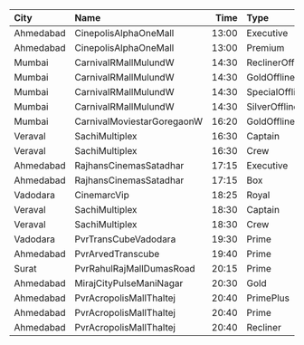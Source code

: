 | City      | Name                       |  Time | Type            | Price | Capacity | Booked |
| :-------- | :------------------------- | ----: | :-------------- | ----: | -------: | -----: |
| Ahmedabad | CinepolisAlphaOneMall      | 13:00 | Executive       |  140₹ |       78 |      5 |
| Ahmedabad | CinepolisAlphaOneMall      | 13:00 | Premium         |  160₹ |       50 |      4 |
| Mumbai    | CarnivalRMallMulundW       | 14:30 | ReclinerOffline |  200₹ |       13 |      7 |
| Mumbai    | CarnivalRMallMulundW       | 14:30 | GoldOffline     |  110₹ |      114 |     57 |
| Mumbai    | CarnivalRMallMulundW       | 14:30 | SpecialOffline  |  130₹ |       18 |      9 |
| Mumbai    | CarnivalRMallMulundW       | 14:30 | SilverOffline   |  110₹ |       95 |     47 |
| Mumbai    | CarnivalMoviestarGoregaonW | 16:20 | GoldOffline     |  130₹ |       23 |      8 |
| Veraval   | SachiMultiplex             | 16:30 | Captain         |  100₹ |       68 |      8 |
| Veraval   | SachiMultiplex             | 16:30 | Crew            |  100₹ |       60 |     12 |
| Ahmedabad | RajhansCinemasSatadhar     | 17:15 | Executive       |  160₹ |       71 |     19 |
| Ahmedabad | RajhansCinemasSatadhar     | 17:15 | Box             |  160₹ |        5 |      5 |
| Vadodara  | CinemarcVip                | 18:25 | Royal           |  120₹ |       19 |      4 |
| Veraval   | SachiMultiplex             | 18:30 | Captain         |  100₹ |       68 |      8 |
| Veraval   | SachiMultiplex             | 18:30 | Crew            |  100₹ |       60 |     12 |
| Vadodara  | PvrTransCubeVadodara       | 19:30 | Prime           |  170₹ |       90 |      4 |
| Ahmedabad | PvrArvedTranscube          | 19:40 | Prime           |  150₹ |       96 |     16 |
| Surat     | PvrRahulRajMallDumasRoad   | 20:15 | Prime           |  220₹ |       87 |     19 |
| Ahmedabad | MirajCityPulseManiNagar    | 20:30 | Gold            |  200₹ |       24 |     13 |
| Ahmedabad | PvrAcropolisMallThaltej    | 20:40 | PrimePlus       |  175₹ |       66 |      8 |
| Ahmedabad | PvrAcropolisMallThaltej    | 20:40 | Prime           |  175₹ |       65 |      4 |
| Ahmedabad | PvrAcropolisMallThaltej    | 20:40 | Recliner        |  400₹ |        9 |      4 |